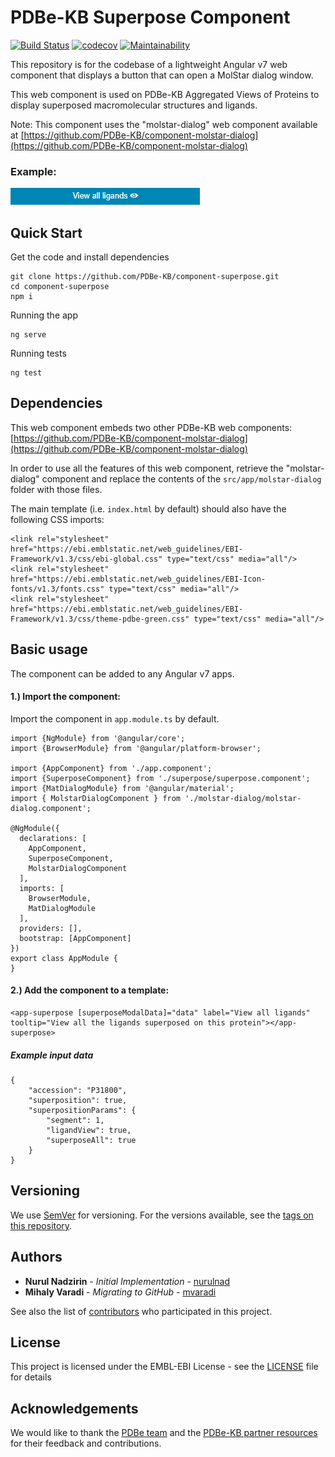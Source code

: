 PDBe-KB Superpose Component
=

[![Build Status](https://www.travis-ci.com/PDBe-KB/component-superpose.svg?branch=main)](https://www.travis-ci.com/PDBe-KB/component-superpose)
[![codecov](https://codecov.io/gh/PDBe-KB/component-superpose/branch/master/graph/badge.svg?token=wDmfiy2Cje)](https://codecov.io/gh/PDBe-KB/component-superpose)
[![Maintainability](https://api.codeclimate.com/v1/badges/c47cb6b2a01acfa1b4fa/maintainability)](https://codeclimate.com/github/PDBe-KB/component-superpose/maintainability)

This repository is for the codebase of a lightweight Angular v7 web component that displays a button that can open a MolStar dialog window.

This web component is used on PDBe-KB Aggregated Views of Proteins to display superposed macromolecular structures and ligands.

Note: This component uses the "molstar-dialog" web component available at [https://github.com/PDBe-KB/component-molstar-dialog](https://github.com/PDBe-KB/component-molstar-dialog)

### Example:

<img src="https://raw.githubusercontent.com/PDBe-KB/component-superpose/main/pdbe-kb-superpose.png">

## Quick Start

Get the code and install dependencies
```
git clone https://github.com/PDBe-KB/component-superpose.git
cd component-superpose
npm i
```

Running the app
```
ng serve
```

Running tests
```
ng test
```

## Dependencies

This web component embeds two other PDBe-KB web components: [https://github.com/PDBe-KB/component-molstar-dialog](https://github.com/PDBe-KB/component-molstar-dialog)

In order to use all the features of this web component, retrieve the "molstar-dialog" component and replace the contents of the `src/app/molstar-dialog` folder with those files.


The main template (i.e. `index.html` by default) should also have the following CSS imports:
```angular2html
<link rel="stylesheet" href="https://ebi.emblstatic.net/web_guidelines/EBI-Framework/v1.3/css/ebi-global.css" type="text/css" media="all"/>
<link rel="stylesheet" href="https://ebi.emblstatic.net/web_guidelines/EBI-Icon-fonts/v1.3/fonts.css" type="text/css" media="all"/>
<link rel="stylesheet" href="https://ebi.emblstatic.net/web_guidelines/EBI-Framework/v1.3/css/theme-pdbe-green.css" type="text/css" media="all"/>
```

## Basic usage

The component can be added to any Angular v7 apps.

#### 1.) Import the component:

Import the component in `app.module.ts` by default.
```
import {NgModule} from '@angular/core';
import {BrowserModule} from '@angular/platform-browser';

import {AppComponent} from './app.component';
import {SuperposeComponent} from './superpose/superpose.component';
import {MatDialogModule} from '@angular/material';
import { MolstarDialogComponent } from './molstar-dialog/molstar-dialog.component';

@NgModule({
  declarations: [
    AppComponent,
    SuperposeComponent,
    MolstarDialogComponent
  ],
  imports: [
    BrowserModule,
    MatDialogModule
  ],
  providers: [],
  bootstrap: [AppComponent]
})
export class AppModule {
}

```

#### 2.) Add the component to a template:
```angular2html
<app-superpose [superposeModalData]="data" label="View all ligands" tooltip="View all the ligands superposed on this protein"></app-superpose>
```

##### Example input data

```angular2html
{
    "accession": "P31800",
    "superposition": true,
    "superpositionParams": {
        "segment": 1,
        "ligandView": true,
        "superposeAll": true
    }
}
```

## Versioning

We use [SemVer](http://semver.org/) for versioning. For the versions available, see the [tags on this repository](https://github.com/PDBe-KB/component-superpose/tags).

## Authors

* **Nurul Nadzirin** - *Initial Implementation* - [nurulnad](https://github.com/nurulnad)
* **Mihaly Varadi** - *Migrating to GitHub* - [mvaradi](https://github.com/mvaradi)

See also the list of [contributors](https://github.com/PDBe-KB/component-superpose/contributors) who participated in this project.

## License

This project is licensed under the EMBL-EBI License - see the [LICENSE](LICENSE) file for details

## Acknowledgements

We would like to thank the [PDBe team](https://www.pdbe.org) and the [PDBe-KB partner resources](https://github.com/PDBe-KB/pdbe-kb-manual/wiki/PDBe-KB-Annotations) for their feedback and contributions.
